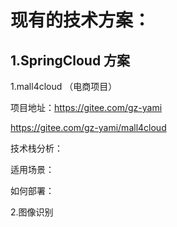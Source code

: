 # 现有的技术方案：

## 1.SpringCloud 方案

1.mall4cloud  （电商项目）

项目地址：https://gitee.com/gz-yami

https://gitee.com/gz-yami/mall4cloud

技术栈分析：

适用场景：

如何部署：

2.图像识别